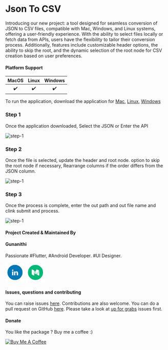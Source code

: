 # Json To CSV

Introducing our new project: a tool designed for seamless conversion of JSON to CSV files, compatible with Mac, Windows, and Linux systems, offering a user-friendly experience. With the ability to select files locally or fetch data from APIs, users have the flexibility to tailor their conversion process. Additionally, features include customizable header options, the ability to skip the root, and the dynamic selection of the root node for CSV creation based on user preferences. 

#### Platform Support

| MacOS | Linux | Windows | 
| :---: | :---: | :-----: | 
|   ✔️   | ✔️  |  ✔️   

To run the application, download the application for [Mac](https://github.com/imtheguna/jsonToCSV/releases/download/JSONToCSV-v1.0.38/JsonToCSV-macos.tar.gz), [Linux](https://github.com/imtheguna/jsonToCSV/releases/download/JSONToCSV-v1.0.38/JsonToCSV-linux.tar.gz), [Windows](https://github.com/imtheguna/jsonToCSV/releases/download/JSONToCSV-v1.0.38/JsonToCSV-windows.zip)

### Step 1
  Once the application downloaded, Select the JSON or Enter the API

<a target="_blank"><img src="https://github.com/imtheguna/datamasking/assets/58139175/52a3575e-5787-48c2-a799-dbde6a0b2df1" alt="step-1" height="230" width="400"></a>

  
### Step 2
  Once the file is selected, update the header and root node. option to skip the root node if necessary, Rearrange columns if the order differs from the JSON column.

<a target="_blank"><img src="https://github.com/imtheguna/datamasking/assets/58139175/824086cc-4c3d-4a87-bf8e-9b43d3a5b5c3" alt="step-1" height="230" width="400"></a>

### Step 3
  Once the process is complete, enter the out path and out file name and clink submit and process.

<a target="_blank"><img src="https://github.com/imtheguna/datamasking/assets/58139175/9d797463-53d2-4934-97e0-735c8d937f19" alt="step-1" height="230" width="400"></a> 

#### Project Created & Maintained By

#### Gunanithi

Passionate #Flutter, #Android Developer. #UI Designer.


<a href="https://www.linkedin.com/in/imtheguna/"><img src="https://raw.githubusercontent.com/aritraroy/social-icons/master/linkedin-icon.png" alt="linkedin"  width="60"></a> <a href="https://medium.com/@imtheguna"><img src="https://raw.githubusercontent.com/aritraroy/social-icons/master/medium-icon.png" alt="medium" width="60"></a>

#### Issues, questions and contributing

You can raise issues [here](https://github.com/imtheguna/jsonToCSV/issues). Contributions are also welcome. You can do a pull request on GitHub [here](https://github.com/imtheguna/jsonToCSV/pulls). Please take a look at [up for grabs](https://github.com/imtheguna/jsonToCSV/issues) issues first.

#### Donate

You like the package ? Buy me a coffee :)

<a href="https://www.buymeacoffee.com/imtheguna" target="_blank"><img src="https://cdn.buymeacoffee.com/buttons/default-orange.png" alt="Buy Me A Coffee" height="41" width="174"></a>
